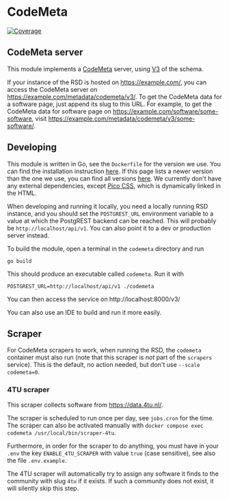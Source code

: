 <!--
SPDX-FileCopyrightText: 2024 - 2025 Ewan Cahen (Netherlands eScience Center) <e.cahen@esciencecenter.nl>
SPDX-FileCopyrightText: 2024 - 2025 Netherlands eScience Center

SPDX-License-Identifier: CC-BY-4.0
-->

# CodeMeta

[![Coverage](https://sonarcloud.io/api/project_badges/measure?project=rsd-codemeta&metric=coverage)](https://sonarcloud.io/summary/overall?id=rsd-codemeta)

## CodeMeta server

This module implements a [CodeMeta](https://codemeta.github.io/) server, using [V3](https://w3id.org/codemeta/v3.0) of the schema.

If your instance of the RSD is hosted on https://example.com/, you can access the CodeMeta server on https://example.com/metadata/codemeta/v3/. To get the CodeMeta data for a software page, just append its slug to this URL. For example, to get the CodeMeta data for software page on https://example.com/software/some-software, visit https://example.com/metadata/codemeta/v3/some-software/.

## Developing

This module is written in Go, see the `Dockerfile` for the version we use. You can find the installation instruction [here](https://go.dev/doc/install). If this page lists a newer version than the one we use, you can find all versions [here](https://go.dev/dl/). We currently don't have any external dependencies, except [Pico CSS](https://picocss.com/), which is dynamically linked in the HTML.

When developing and running it locally, you need a locally running RSD instance, and you should set the `POSTGREST_URL` environment variable to a value at which the PostgREST backend can be reached. This will probably be `http://localhost/api/v1`. You can also point it to a dev or production server instead.

To build the module, open a terminal in the `codemeta` directory and run

```shell
go build
```

This should produce an executable called `codemeta`. Run it with

```shell
POSTGREST_URL=http://localhost/api/v1 ./codemeta
```

You can then access the service on http://localhost:8000/v3/

You can also use an IDE to build and run it more easily.

## Scraper

For CodeMeta scrapers to work, when running the RSD, the `codemeta` container must also run (note that this scraper is _not_ part of the `scrapers` service). This is the default, no action needed, but don't use `--scale codemeta=0`.

### 4TU scraper

This scraper collects software from https://data.4tu.nl/.

The scraper is scheduled to run once per day, see `jobs.cron` for the time. The scraper can also be activated manually with `docker compose exec codemeta /usr/local/bin/scraper-4tu`.

Furthermore, in order for the scraper to do anything, you must have in your `.env` the key `ENABLE_4TU_SCRAPER` with value `true` (case sensitive), see also the file `.env.example`.

The 4TU scraper will automatically try to assign any software it finds to the community with slug `4tu` if it exists. If such a community does not exist, it will silently skip this step.
